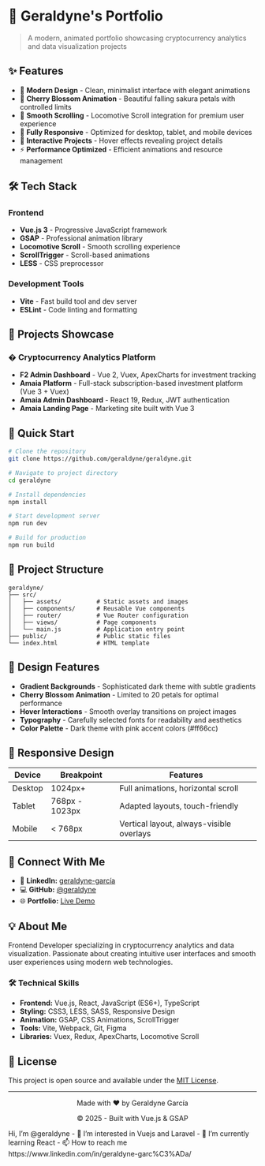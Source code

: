 # 🌸 Geraldyne's Portfolio

> A modern, animated portfolio showcasing cryptocurrency analytics and data visualization projects


## ✨ Features

- 🎨 **Modern Design** - Clean, minimalist interface with elegant animations
- 🌸 **Cherry Blossom Animation** - Beautiful falling sakura petals with controlled limits
- 🚀 **Smooth Scrolling** - Locomotive Scroll integration for premium user experience  
- 📱 **Fully Responsive** - Optimized for desktop, tablet, and mobile devices
- 🎯 **Interactive Projects** - Hover effects revealing project details
- ⚡ **Performance Optimized** - Efficient animations and resource management

## 🛠️ Tech Stack

### Frontend
- **Vue.js 3** - Progressive JavaScript framework
- **GSAP** - Professional animation library
- **Locomotive Scroll** - Smooth scrolling experience
- **ScrollTrigger** - Scroll-based animations
- **LESS** - CSS preprocessor

### Development Tools
- **Vite** - Fast build tool and dev server
- **ESLint** - Code linting and formatting

## 🎯 Projects Showcase

### � Cryptocurrency Analytics Platform
- **F2 Admin Dashboard** - Vue 2, Vuex, ApexCharts for investment tracking
- **Amaia Platform** - Full-stack subscription-based investment platform (Vue 3 + Vuex)
- **Amaia Admin Dashboard** - React 19, Redux, JWT authentication
- **Amaia Landing Page** - Marketing site built with Vue 3

## 🚀 Quick Start

```bash
# Clone the repository
git clone https://github.com/geraldyne/geraldyne.git

# Navigate to project directory
cd geraldyne

# Install dependencies
npm install

# Start development server
npm run dev

# Build for production
npm run build
```

## 📂 Project Structure

```
geraldyne/
├── src/
│   ├── assets/          # Static assets and images
│   ├── components/      # Reusable Vue components
│   ├── router/          # Vue Router configuration
│   ├── views/           # Page components
│   └── main.js          # Application entry point
├── public/              # Public static files
└── index.html           # HTML template
```

## 🎨 Design Features

- **Gradient Backgrounds** - Sophisticated dark theme with subtle gradients
- **Cherry Blossom Animation** - Limited to 20 petals for optimal performance
- **Hover Interactions** - Smooth overlay transitions on project images
- **Typography** - Carefully selected fonts for readability and aesthetics
- **Color Palette** - Dark theme with pink accent colors (#ff66cc)

## 📱 Responsive Design

| Device | Breakpoint | Features |
|--------|------------|----------|
| Desktop | 1024px+ | Full animations, horizontal scroll |
| Tablet | 768px - 1023px | Adapted layouts, touch-friendly |
| Mobile | < 768px | Vertical layout, always-visible overlays |

## 🔗 Connect With Me

- 💼 **LinkedIn:** [geraldyne-garcía](https://www.linkedin.com/in/geraldyne-garcía)
- 💻 **GitHub:** [@geraldyne](https://github.com/geraldyne)
- 🌐 **Portfolio:** [Live Demo](https://geraldyne.github.io/geraldyne)

## 💡 About Me

Frontend Developer specializing in cryptocurrency analytics and data visualization. Passionate about creating intuitive user interfaces and smooth user experiences using modern web technologies.

### 🛠️ Technical Skills
- **Frontend:** Vue.js, React, JavaScript (ES6+), TypeScript
- **Styling:** CSS3, LESS, SASS, Responsive Design
- **Animation:** GSAP, CSS Animations, ScrollTrigger
- **Tools:** Vite, Webpack, Git, Figma
- **Libraries:** Vuex, Redux, ApexCharts, Locomotive Scroll

## 📄 License

This project is open source and available under the [MIT License](LICENSE).

---

<div align="center">
  <p>Made with ❤️ by Geraldyne García</p>
  <p>© 2025 - Built with Vue.js & GSAP</p>
</div> Hi, I’m @geraldyne
- 👀 I’m interested in Vuejs and Laravel
- 🌱 I’m currently learning React
- 📫 How to reach me https://www.linkedin.com/in/geraldyne-garc%C3%ADa/

